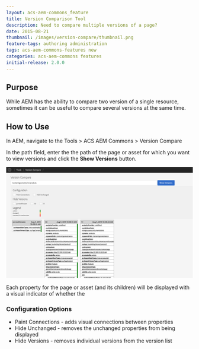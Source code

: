 ```yaml
---
layout: acs-aem-commons_feature
title: Version Comparison Tool
description: Need to compare multiple versions of a page?
date: 2015-08-21
thumbnail: /images/version-compare/thumbnail.png
feature-tags: authoring administration
tags: acs-aem-commons-features new
categories: acs-aem-commons features
initial-release: 2.0.0
---
```


## Purpose

While AEM has the ability to compare two version of a single resource, sometimes it can be useful to
compare several versions at the same time.

## How to Use

In AEM, navigate to the Tools > ACS AEM Commons > Version Compare

In the path field, enter the the path of the page or asset for which you want to view versions and click the **Show Versions** button.

![Version Compare - Web UI](/acs-aem-commons/images/version-compare/version-compare.png)

Each property for the page or asset (and its children) will be displayed with a visual indicator of whether the 

### Configuration Options

* Paint Connections - adds visual connections between properties
* Hide Unchanged - removes the unchanged properties from being displayed
* Hide Versions - removes individual versions from the version list
